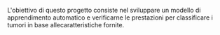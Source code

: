 L'obiettivo di questo progetto consiste nel sviluppare un modello di apprendimento automatico e verificarne le prestazioni per classificare i tumori in base allecaratteristiche fornite.

